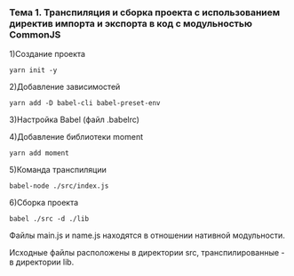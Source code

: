 ### Тема 1. Транспиляция и сборка проекта с использованием директив импорта и экспорта в код с модульностью CommonJS


1)Создание проекта

```
yarn init -y
```


2)Добавление зависимостей

```
yarn add -D babel-cli babel-preset-env
```

3)Настройка Babel (файл .babelrc)


4)Добавление библиотеки moment

```
yarn add moment
```


5)Команда транспиляции

```
babel-node ./src/index.js
```


6)Сборка проекта

```
babel ./src -d ./lib
```

Файлы main.js и name.js находятся в отношении нативной модульности.

Исходные файлы расположены в директории src, транспилированные - в директории lib.

